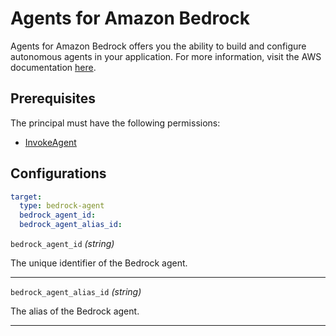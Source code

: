 # Agents for Amazon Bedrock

Agents for Amazon Bedrock offers you the ability to build and configure autonomous agents in your application. For more information, visit the AWS documentation [here](https://docs.aws.amazon.com/bedrock/latest/userguide/agents.html).

## Prerequisites

The principal must have the following permissions:

- [InvokeAgent](https://docs.aws.amazon.com/bedrock/latest/APIReference/API_agent-runtime_InvokeAgent.html)

## Configurations

```yaml title="agenteval.yml"
target:
  type: bedrock-agent
  bedrock_agent_id:
  bedrock_agent_alias_id:
```

`bedrock_agent_id` *(string)*

The unique identifier of the Bedrock agent.

---

`bedrock_agent_alias_id` *(string)*

The alias of the Bedrock agent.

---